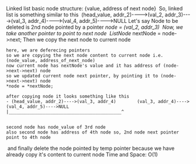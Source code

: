 Linked list basic node structure: {value, address of next node}
​
So, linked list is something similar to this
​
(head_value, addr_2)---->(val_2, addr_3)---->(val_3, addr_4)---->(val_4, addr_5)---->NULL
Let's say Node to be deleted is 2nd node pointed by a pointer *node = (val_2, addr_3)
​
Now, we take another pointer to point to next node
​
ListNode* nextNode = node->next;
Then we copy the next node to current node
```
here, we are deferecing pointers
so we are copying the next node content to current node i.e. (node_value, address_of_next_node)
now current node has nextNode's value and it has address of (node->next->next) node
so we updated current node next pointer, by pointing it to (node->next->next) node
*node = *nextNode;
​
after copying node it looks something like this
- (head_value, addr_2)---->(val_3, addr_4)        (val_3, addr_4)---->(val_4, addr_5)---->NULL
|___________________________________________^
​
​
second node has node_value of 3rd node
also second node has address of 4th node so, 2nd node next pointer point to 4th node
```
​
and finally delete the node pointed by temp pointer because we have already copy it's content to current node
Time and Space: O(1)